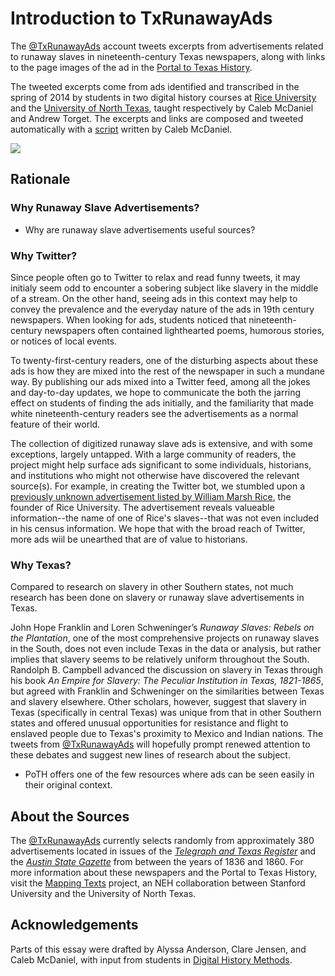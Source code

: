# Introduction to TxRunawayAds

The [@TxRunawayAds](http://twitter.com/TxRunawayAds) account tweets excerpts from advertisements related to runaway slaves in nineteenth-century Texas newspapers, along with links to the page images of the ad in the [Portal to Texas History](http://texashistory.unt.edu).

The tweeted excerpts come from ads identified and transcribed in the spring of 2014 by students in two digital history courses at [Rice University](http://digitalhistory.blogs.rice.edu) and the [University of North Texas](http://torget.us/HIST5100/), taught respectively by Caleb McDaniel and Andrew Torget. The excerpts and links are composed and tweeted automatically with a [script](https://github.com/ricedh/adbot) written by Caleb McDaniel.

![](https://cloud.githubusercontent.com/assets/1126864/2554097/ec8c1bc8-b6ac-11e3-95c8-d6cd0e781fd8.png)

## Rationale

### Why Runaway Slave Advertisements?

- Why are runaway slave advertisements useful sources?

### Why Twitter?

Since people often go to Twitter to relax and read funny tweets, it may initialy seem odd to encounter a sobering subject like slavery in the middle of a stream. On the other hand, seeing ads in this context may help to convey the prevalence and the everyday nature of the ads in 19th century newspapers. When looking for ads, students noticed that nineteenth-century newspapers often contained lighthearted poems, humorous stories, or notices of local events.

To twenty-first-century readers, one of the disturbing aspects about these ads is how they are mixed into the rest of the newspaper in such a mundane way. By publishing our ads mixed into a Twitter feed, among all the jokes and day-to-day updates, we hope to communicate the both the jarring effect on students of finding the ads initially, and the familiarity that made white nineteenth-century readers see the advertisements as a normal feature of their world.

The collection of digitized runaway slave ads is extensive, and with some exceptions, largely untapped. With a large community of readers, the project might help surface ads significant to some individuals, historians, and institutions who might not otherwise have discovered the relevant source(s). For example, in creating the Twitter bot, we stumbled upon a [previously unknown advertisement listed by William Marsh Rice](http://texashistory.unt.edu/ark:/67531/metapth235886/m1/3/zoom/?zoom=5&lat=8260&lon=3904), the founder of Rice University. The advertisement reveals valueable information--the name of one of Rice's slaves--that was not even included in his census information. We hope that with the broad reach of Twitter, more ads wiil be unearthed that are of value to historians.

### Why Texas?

Compared to research on slavery in other Southern states, not much research has been done on slavery or runaway slave advertisements in Texas.

John Hope Franklin and Loren Schweninger’s *Runaway Slaves: Rebels on the Plantation*, one of the most comprehensive projects on runaway slaves in the South, does not even include Texas in the data or analysis, but rather implies that slavery seems to be relatively uniform throughout the South. Randolph B. Campbell advanced the discussion on slavery in Texas through his book *An Empire for Slavery: The Peculiar Institution in Texas, 1821-1865*, but agreed with Franklin and Schweninger on the similarities between Texas and slavery elsewhere. Other scholars, however, suggest that slavery in Texas (specifically in central Texas) was unique from that in other Southern states and offered unusual opportunities for resistance and flight to enslaved people due to Texas's proximity to Mexico and Indian nations. The tweets from [@TxRunawayAds](http://twitter.com/TxRunawayAds) will hopefully prompt renewed attention to these debates and suggest new lines of research about the subject.

- PoTH offers one of the few resources where ads can be seen easily in their original context.

## About the Sources

The [@TxRunawayAds](http://twitter.com/TxRunawayAds) currently selects randomly from approximately 380 advertisements located in issues of the [*Telegraph and Texas Register*](http://www.tshaonline.org/handbook/online/articles/eet02) and the [*Austin State Gazette*](http://www.tshaonline.org/handbook/online/articles/eeayy) from between the years of 1836 and 1860. For more information about these newspapers and the Portal to Texas History, visit the [Mapping Texts](http://mappingtexts.org) project, an NEH collaboration between Stanford University and the University of North Texas.

## Acknowledgements

Parts of this essay were drafted by Alyssa Anderson, Clare Jensen, and Caleb McDaniel, with input from students in [Digital History Methods](http://digitalhistory.blogs.rice.edu).
